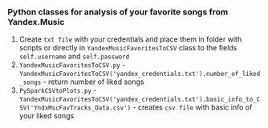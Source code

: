 ### Python classes for analysis of your favorite songs from Yandex.Music
1. Create `txt file` with your credentials and place them in folder with scripts or directly in `YandexMusicFavoritesToCSV` class to the fields `self.username` and `self.password`
2. `YandexMusicFavoritesToCSV.py` -`YandexMusicFavoritesToCSV('yandex_credentials.txt').number_of_liked_songs` - return number of liked songs
3. `PySparkCSVtoPlots.py` - `YandexMusicFavoritesToCSV('yandex_credentials.txt').basic_info_to_CSV('YndxMscFavTracks_Data.csv')` - creates `csv file` with basic info of your liked songs
